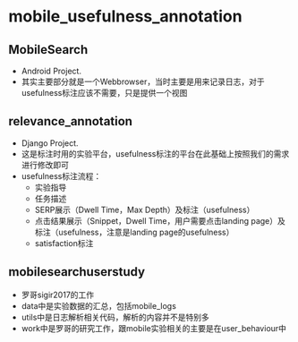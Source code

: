 # mobile_usefulness_annotation

## MobileSearch
* Android Project. 
* 其实主要部分就是一个Webbrowser，当时主要是用来记录日志，对于usefulness标注应该不需要，只是提供一个视图

## relevance_annotation
* Django Project.
* 这是标注时用的实验平台，usefulness标注的平台在此基础上按照我们的需求进行修改即可
* usefulness标注流程：
    + 实验指导
    + 任务描述
    + SERP展示（Dwell Time，Max Depth）及标注（usefulness）
    + 点击结果展示（Snippet，Dwell Time，用户需要点击landing page）及标注（usefulness，注意是landing page的usefulness）
    + satisfaction标注

## mobilesearchuserstudy
* 罗哥sigir2017的工作
* data中是实验数据的汇总，包括mobile_logs
* utils中是日志解析相关代码，解析的内容并不是特别多
* work中是罗哥的研究工作，跟mobile实验相关的主要是在user_behaviour中
